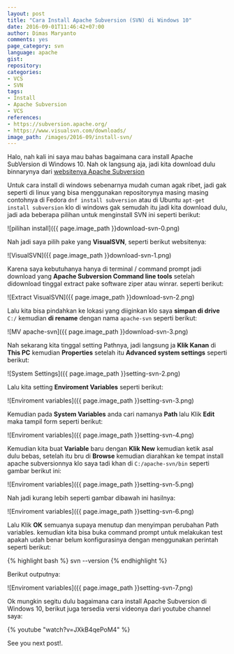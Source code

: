 ```yaml
---
layout: post
title: "Cara Install Apache Subversion (SVN) di Windows 10"
date: 2016-09-01T11:46:42+07:00
author: Dimas Maryanto
comments: yes
page_category: svn
language: apache
gist:
repository:
categories:
- VCS
- SVN
tags:
- Install
- Apache Subversion
- VCS
references:
- https://subversion.apache.org/
- https://www.visualsvn.com/downloads/
image_path: /images/2016-09/install-svn/
---
```


Halo, nah kali ini saya mau bahas bagaimana cara install Apache SubVersion di Windows 10. Nah ok langsung aja, jadi kita download dulu binnarynya dari [websitenya Apache Subversion](https://subversion.apache.org/)

<!--more-->

Untuk cara install di windows sebenarnya mudah cuman agak ribet, jadi gak seperti di linux yang bisa menggunakan repositorynya masing masing contohnya di Fedora `dnf install subversion` atau di Ubuntu `apt-get install subversion` klo di windows gak semudah itu jadi kita download dulu, jadi ada beberapa pilihan untuk menginstall SVN ini seperti berikut:

![pilihan install]({{ page.image_path }}download-svn-0.png)

Nah jadi saya pilih pake yang **VisualSVN**, seperti berikut websitenya:

![VisualSVN]({{ page.image_path }}download-svn-1.png)

Karena saya kebutuhanya hanya di terminal / command prompt jadi download yang **Apache Subversion Command line tools** setelah didownload tinggal extract pake software ziper atau winrar. seperti berikut:

![Extract VisualSVN]({{ page.image_path }}download-svn-2.png)

Lalu kita bisa pindahkan ke lokasi yang diiginkan klo saya **simpan di drive** `C:/` kemudian **di rename** dengan nama `apache-svn` seperti berikut:

![MV apache-svn]({{ page.image_path }}download-svn-3.png)

Nah sekarang kita tinggal setting Pathnya, jadi langsung ja **Klik Kanan** di **This PC** kemudian **Properties** setelah itu **Advanced system settings** seperti berikut:

![System Settings]({{ page.image_path }}setting-svn-2.png)

Lalu kita setting **Enviroment Variables** seperti berikut:

![Enviroment variables]({{ page.image_path }}setting-svn-3.png)

Kemudian pada **System Variables** anda cari namanya **Path** lalu Klik **Edit** maka tampil form seperti berikut:

![Enviroment variables]({{ page.image_path }}setting-svn-4.png)

Kemudian kita buat **Variable** baru dengan **Klik New** kemudian ketik asal dulu bebas, setelah itu bru di **Browse** kemudian diarahkan ke tempat install apache subversionnya klo saya tadi khan di `C:/apache-svn/bin` seperti gambar berikut ini:

![Enviroment variables]({{ page.image_path }}setting-svn-5.png)

Nah jadi kurang lebih seperti gambar dibawah ini hasilnya:

![Enviroment variables]({{ page.image_path }}setting-svn-6.png)

Lalu Klik **OK** semuanya supaya menutup dan menyimpan perubahan Path variables. kemudian kita bisa buka command prompt untuk melakukan test apakah udah benar belum konfigurasinya dengan menggunakan perintah seperti berikut:

{% highlight bash %}
svn --version
{% endhighlight %}

Berikut outputnya:

![Enviroment variables]({{ page.image_path }}setting-svn-7.png)

Ok mungkin segitu dulu bagaimana cara install Apache Subversion di Windows 10, berikut juga tersedia versi videonya dari youtube channel saya:

{% youtube "watch?v=JXkB4qePoM4" %}

See you next post!.
